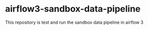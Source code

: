 # airflow3-sandbox-data-pipeline
This repository is test and run the sandbox data pipeline in airflow 3
